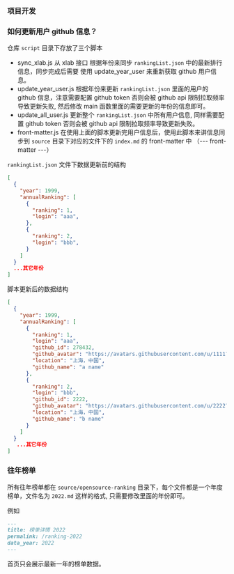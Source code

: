 ### 项目开发

### 如何更新用户 github 信息？
仓库 `script` 目录下存放了三个脚本
- sync_xlab.js 从 xlab 接口 根据年份来同步 `rankingList.json` 中的最新排行信息，同步完成后需要 使用 update_year_user 来重新获取 github 用户信息。
- update_year_user.js 根据年份来更新 `rankingList.json` 里面的用户的 github 信息，注意需要配置 github token 否则会被 github api 限制拉取频率导致更新失败, 然后修改 main 函数里面的需要更新的年份的信息即可。
- update_all_user.js 更新整个 `rankingList.json` 中所有用户信息, 同样需要配置 github token 否则会被 github api 限制拉取频率导致更新失败。
- front-matter.js 在使用上面的脚本更新完用户信息后，使用此脚本来讲信息同步到 `source` 目录下对应的文件下的 `index.md` 的 front-matter 中 （--- front-matter ---）

`rankingList.json` 文件下数据更新前的结构

```json
[
  {
    "year": 1999,
    "annualRanking": [
      {
        "ranking": 1,
        "login": "aaa",
      },
      {
        "ranking": 2,
        "login": "bbb",
      }
    ]
  }
  ...其它年份
]
```

脚本更新后的数据结构

```json
[
  {
    "year": 1999,
    "annualRanking": [
      {
        "ranking": 1,
        "login": "aaa",
        "github_id": 278432,
        "github_avatar": "https://avatars.githubusercontent.com/u/1111?v=4",
        "location": "上海，中国",
        "github_name": "a name"
      },
      {
        "ranking": 2,
        "login": "bbb",
        "github_id": 2222,
        "github_avatar": "https://avatars.githubusercontent.com/u/2222?v=4",
        "location": "上海，中国",
        "github_name": "b name"
      }
    ]
  }
   ...其它年份
]
```

### 往年榜单

所有往年榜单都在 `source/opensource-ranking` 目录下，每个文件都是一个年度榜单，文件名为 `2022.md` 这样的格式, 只需要修改里面的年份即可。

例如

```md
---
title: 榜单详情 2022
permalink: /ranking-2022
data_year: 2022
---

```

首页只会展示最新一年的榜单数据。
